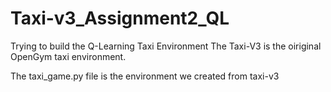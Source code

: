 # Taxi-v3_Assignment2_QL
Trying to build the Q-Learning Taxi Environment
The Taxi-V3 is the oiriginal OpenGym taxi environment. 

The taxi_game.py file is the environment we created from taxi-v3 
